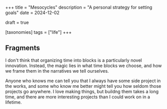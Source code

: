 +++
title = "Mesocycles"
description = "A personal strategy for setting goals"
date = 2024-12-02

draft = true

[taxonomies]
tags = ["life"]
+++

## Fragments

I don't think that organizing time into blocks is a particularly novel
innovation. Instead, the magic lies in what time blocks we choose, and how we
frame them in the narratives we tell ourselves.

Anyone who knows me can tell you that I always have some side project in the
works, and some who know me better might tell you how seldom those projects go
anywhere. I love making things, but buildng them takes a long time, and there
are more interesting projects than I could work on in a lifetime.
